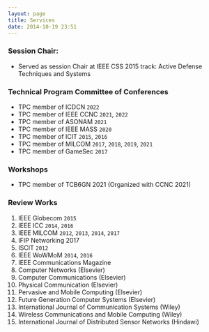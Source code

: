 ```yaml
---
layout: page
title: Services
date: 2014-10-19 23:51
---
```


### Session Chair:
- Served as session Chair at IEEE CSS 2015 track: Active Defense Techniques and Systems




### Technical Program Committee of Conferences
- TPC member of ICDCN `2022`
- TPC member of IEEE CCNC `2021`, `2022`
- TPC member of ASONAM `2021`
- TPC member of IEEE MASS `2020`
- TPC member of ICIT `2015`, `2016`
- TPC member of MILCOM `2017`, `2018`, `2019`, `2021`
- TPC member of GameSec `2017`

### Workshops
- TPC member of TCB6GN 2021 (Organized with CCNC 2021)


### Review Works
1. IEEE Globecom `2015`
1. IEEE ICC `2014`, `2016`
1. IEEE MILCOM `2012`, `2013`, `2014`, `2017`
1. IFIP Networking 2017
1. ISCIT `2012`
1. IEEE WoWMoM `2014`, `2016`
1. IEEE Communications Magazine
1. Computer Networks (Elsevier)
1. Computer Communications (Elsevier)
1. Physical Communication (Elsevier)
1. Pervasive and Mobile Computing (Elsevier)
1. Future Generation Computer Systems (Elsevier)
1. International Journal of Communication Systems (Wiley)
1. Wireless Communications and Mobile Computing (Wiley)
1. International Journal of Distributed Sensor Networks (Hindawi)
